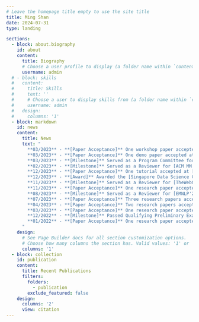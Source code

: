```yaml
---
# Leave the homepage title empty to use the site title
title: Ming Shan
date: 2024-07-31
type: landing

sections:
  - block: about.biography
    id: about
    content:
      title: Biography
      # Choose a user profile to display (a folder name within `content/authors/`)
      username: admin
  # - block: skills
  #   content:
  #     title: Skills
  #     text: ''
  #     # Choose a user to display skills from (a folder name within `content/authors/`)
  #     username: admin
  #   design:
  #     columns: '1'
  - block: markdown
    id: news
    content:
      title: News
      text: "
        **03/2023** - **[Paper Acceptance]** One workshop paper accepted at [SocialNLP'24](https://sites.google.com/view/socialnlp2024/)<br/> 
        **03/2023** - **[Paper Acceptance]** One demo paper accepted at [TheWebConf'24](https://www2024.thewebconf.org/)<br/> 
        **03/2023** - **[Milestone]** Served as a Program Committee for [ASONAM'24](https://asonam.cpsc.ucalgary.ca/2024/) <br/>
        **02/2023** - **[Milestone]** Served as a Reviewer for [ACM MM'24](https://2024.acmmm.org/) <br/>
        **12/2023** - **[Paper Acceptance]** One tutorial accepted at [TheWebConf'24](https://www2024.thewebconf.org/)<br/>
        **12/2023** - **[Award]** Awarded the [Singapore Data Science Consortium (SDSC) Dissertation Research Fellowship 2023](https://sdsc.sg/fellowship/) <br/>
        **11/2023** - **[Milestone]** Served as a Reviewer for [TheWebConf'24](https://www2024.thewebconf.org/) <br/>
        **11/2023** - **[Paper Acceptance]** One research paper accepted at [ACM BigData'23](https://bigdataieee.org/BigData2023/) <br/>
        **08/2023** - **[Milestone]** Served as a Reviewer for [EMNLP'23](https://2023.emnlp.org/) <br/>
        **07/2023** - **[Paper Acceptance]** Three research papers accepted at [ACM MM'23](https://www.acmmm2023.org/) <br/>
        **04/2023** - **[Paper Acceptance]** Two research papers accepted at [IJCAI'23](https://ijcai-23.org/) <br/>
        **03/2023** - **[Paper Acceptance]** One research paper accepted at [ACM MMSys'23](https://2023.acmmmsys.org/) <br/>
        **12/2022** - **[Milestone]** Passed Qualifying Preliminary Examination (QPE)! <br/>
        **01/2022** - **[Paper Acceptance]** One research paper accepted at [TheWebConf'22](https://www2022.thewebconf.org)
      "
    design:
      # See Page Builder docs for all section customization options.
      # Choose how many columns the section has. Valid values: '1' or '2'.
      columns: '1'
  - block: collection
    id: publication
    content:
      title: Recent Publications
      filters:
        folders:
          - publication
        exclude_featured: false
    design:
      columns: '2'
      view: citation
---
```

